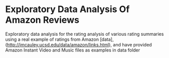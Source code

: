 # Exploratory Data Analysis Of Amazon Reviews

Exploratory data analysis for the rating analysis of various rating summaries using a real example of ratings from Amazon [data], (http://jmcauley.ucsd.edu/data/amazon/links.html), and have provided Amazon Instant Video and Music files as examples in data folder
